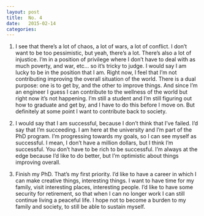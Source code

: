 ```yaml
---
layout: post
title:  No. 4
date:   2015-02-14
categories: 
---
```


1. I see that there’s a lot of chaos, a lot of wars, a lot of conflict. I don’t want to be too pessimistic, but yeah, there’s a lot. There’s also a lot of injustice. I’m in a position of privilege where I don’t have to deal with as much poverty, and war, etc… so it’s tricky to judge. I would say I am lucky to be in the position that I am. Right now, I feel that I’m not contributing improving the overall situation of the world. There is a dual purpose: one is to get by, and the other to improve things. And since I’m an engineer I guess I can contribute to the wellness of the world but right now it’s not happening. I’m still a student and I’m still figuring out how to graduate and get by, and I have to do this before I move on. But definitely at some point I want to contribute back to society.

2. I would say that I am successful, because I don’t think that I’ve failed. I’d say that I’m succeeding. I am here at the university and I’m part of the PhD program. I’m progressing towards my goals, so I can see myself as successful. I mean, I don’t have a million dollars, but I think I’m successful. You don’t have to be rich to be successful. I’m always at the edge because I’d like to do better, but I’m optimistic about things improving overall.

3. Finish my PhD. That’s my first priority. I’d like to have a career in which I can make creative things, interesting things. I want to have time for my family, visit interesting places, interesting people. I’d like to have some security for retirement, so that when I can no longer work I can still continue living a peaceful life. I hope not to become a burden to my family and society, to still be able to sustain myself.